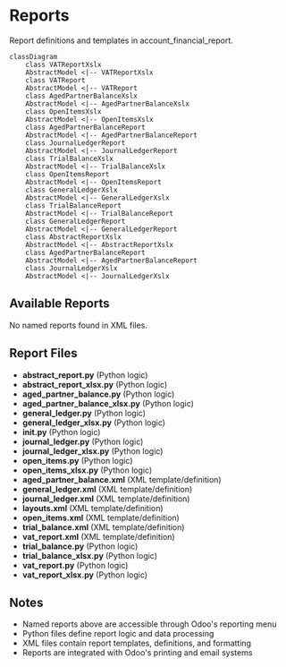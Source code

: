 # Reports

Report definitions and templates in account_financial_report.

```mermaid
classDiagram
    class VATReportXslx
    AbstractModel <|-- VATReportXslx
    class VATReport
    AbstractModel <|-- VATReport
    class AgedPartnerBalanceXslx
    AbstractModel <|-- AgedPartnerBalanceXslx
    class OpenItemsXslx
    AbstractModel <|-- OpenItemsXslx
    class AgedPartnerBalanceReport
    AbstractModel <|-- AgedPartnerBalanceReport
    class JournalLedgerReport
    AbstractModel <|-- JournalLedgerReport
    class TrialBalanceXslx
    AbstractModel <|-- TrialBalanceXslx
    class OpenItemsReport
    AbstractModel <|-- OpenItemsReport
    class GeneralLedgerXslx
    AbstractModel <|-- GeneralLedgerXslx
    class TrialBalanceReport
    AbstractModel <|-- TrialBalanceReport
    class GeneralLedgerReport
    AbstractModel <|-- GeneralLedgerReport
    class AbstractReportXslx
    AbstractModel <|-- AbstractReportXslx
    class AgedPartnerBalanceReport
    AbstractModel <|-- AgedPartnerBalanceReport
    class JournalLedgerXslx
    AbstractModel <|-- JournalLedgerXslx
```

## Available Reports

No named reports found in XML files.


## Report Files

- **abstract_report.py** (Python logic)
- **abstract_report_xlsx.py** (Python logic)
- **aged_partner_balance.py** (Python logic)
- **aged_partner_balance_xlsx.py** (Python logic)
- **general_ledger.py** (Python logic)
- **general_ledger_xlsx.py** (Python logic)
- **__init__.py** (Python logic)
- **journal_ledger.py** (Python logic)
- **journal_ledger_xlsx.py** (Python logic)
- **open_items.py** (Python logic)
- **open_items_xlsx.py** (Python logic)
- **aged_partner_balance.xml** (XML template/definition)
- **general_ledger.xml** (XML template/definition)
- **journal_ledger.xml** (XML template/definition)
- **layouts.xml** (XML template/definition)
- **open_items.xml** (XML template/definition)
- **trial_balance.xml** (XML template/definition)
- **vat_report.xml** (XML template/definition)
- **trial_balance.py** (Python logic)
- **trial_balance_xlsx.py** (Python logic)
- **vat_report.py** (Python logic)
- **vat_report_xlsx.py** (Python logic)

## Notes
- Named reports above are accessible through Odoo's reporting menu
- Python files define report logic and data processing
- XML files contain report templates, definitions, and formatting
- Reports are integrated with Odoo's printing and email systems

